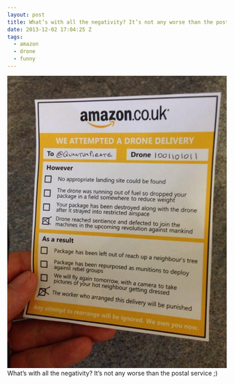 ```yaml
---
layout: post
title: What’s with all the negativity? It’s not any worse than the postal service ;)
date: 2013-12-02 17:04:25 Z
tags:
  - amazon
  - drone
  - funny
---
```

![](/media/2013/12/68789336934.jpg)
What’s with all the negativity? It’s not any worse than the postal service ;)
